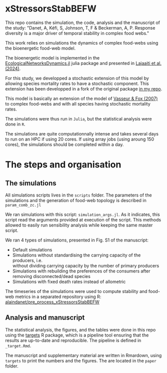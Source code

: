 # xStressorsStabBEFW

This repo contains the simulation, the code, analysis and the manuscript of the
study: "Danet, A, Kéfi, S, Johnson, T, F & Beckerman, A, P. Response diversity is a major driver of temporal stability in
complex food webs."

This work relies on simulations the dynamics of complex food-webs using the
bioenergetic food-web model.

The bioenergetic model is implemented in the
[EcologicalNetworksDynamics.jl](https://github.com/BecksLab/EcologicalNetworksDynamics.jl)
julia package and presented in [Lajaaiti et al. (2024)](https://www.biorxiv.org/content/10.1101/2024.03.20.585899v1).

For this study, we developped a stochastic extension of this model by allowing
species mortality rates to have a stochastic component. This extension has been
developped in a fork of the original package [in my
repo](https://github.com/alaindanet/BEFWM2/tree/vasseur_fox).

This model is basically an extension of the model of [Vasseur & Fox
(2007)](https://onlinelibrary.wiley.com/doi/abs/10.1111/j.1461-0248.2007.01099.x)
to complex food-webs and with all species having stochastic mortality rates.

The simulations were thus run in `Julia`, but the statistical analysis were done
in `R`.

The simulations are quite computationnally intense and takes several days to run
on an HPC if using 20 cores. If using array jobs (using aroung 150 cores), the
simulations should be completed within a day.

# The steps and organisation

## The simulations

All simulations scripts lives in the `scripts` folder. The parameters of the
simulations and the generation of food-web topology is described in
`param_comb_zc.jl`

We ran simulations with this script: `simulation_args.jl`. As it indicates, this script
read the arguments provided at execution of the script. This methods allowed to
easily run sensibility analysis while keeping the same master script.

We ran 4 types of simulations, presented in Fig. S1 of the manuscript:
- Default simulations
- Simulations without standardising the carrying capacity of the producers, i.e.  
without dividing carrying capacity by the number of primary producers
- Simulations with rebuilding the preferences of the consumers after removing
  disconnected/dead species
- Simulations with fixed death rates instead of allometric

The timeseries of the simulations were used to compute stability and food-web
metrics in a separated repository using R: [alaindanet/pre_process_xStressorsStabBEFW](https://github.com/alaindanet/pre_process_xStressorsStabBEFW)

## Analysis and manuscript

The statistical analysis, the figures, and the tables were done in this repo
using the [targets](https://books.ropensci.org/targets/) R package, which is
a pipeline tool ensuring that the results are up-to-date and reproducible. The
pipeline is defined in `_target.Rmd`.

The manuscript and supplementary material are written in Rmardown, using
`targets` to print the numbers and the figures. The are located in the `paper`
folder.


